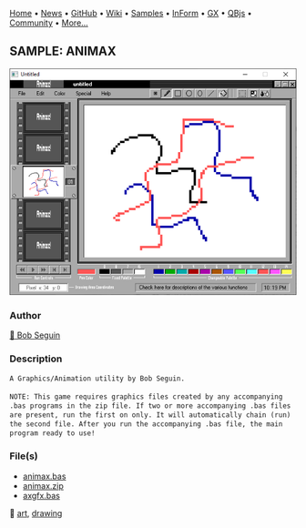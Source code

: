 [Home](https://qb64.com) • [News](../../news.md) • [GitHub](https://github.com/QB64Official/qb64) • [Wiki](https://github.com/QB64Official/qb64/wiki) • [Samples](../../samples.md) • [InForm](../../inform.md) • [GX](../../gx.md) • [QBjs](../../qbjs.md) • [Community](../../community.md) • [More...](../../more.md)

## SAMPLE: ANIMAX

![screenshot.png](img/screenshot.png)

### Author

[🐝 Bob Seguin](../bob-seguin.md) 

### Description

```text
A Graphics/Animation utility by Bob Seguin.

NOTE: This game requires graphics files created by any accompanying .bas programs in the zip file. If two or more accompanying .bas files are present, run the first on only. It will automatically chain (run) the second file. After you run the accompanying .bas file, the main program ready to use!
```

### File(s)

* [animax.bas](src/animax.bas)
* [animax.zip](src/animax.zip)
* [axgfx.bas](src/axgfx.bas)

🔗 [art](../art.md), [drawing](../drawing.md)
